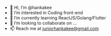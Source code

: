 - 👋 Hi, I’m @hankakee
- 👀 I’m interested in Coding front-end
- 🌱 I’m currently learning ReactJS/Golang/Flutter
- 💞️ I’m looking to collaborate on ...
- 📫 Reach me at juniorhankakee@gmail.com

<!---
hankakee/hankakee is a ✨ special ✨ repository because its `README.md` (this file) appears on your GitHub profile.
You can click the Preview link to take a look at your changes.
--->
